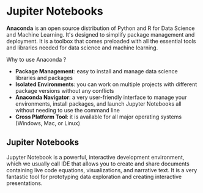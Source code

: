 # Jupiter Notebooks

**Anaconda** is an open source distribution of Python and R for Data Science and Machine Learning. It's designed to simplify package management and deployment. It is a toolbox that comes preloaded with all the essential tools and libraries needed for data science and machine learning.

Why to use Anaconda ?

- **Package Management**: easy to install and manage data science libraries and packages
- **Isolated Environments**: you can work on multiple projects with different package versions without any conflicts
- **Anaconda Navigator**: a very user-friendly interface to manage your environments, install packages, and launch Jupyter Notebooks all without needing to use the command line
- **Cross Platform Tool**: it is available for all major operating systems (Windows, Mac, or Linux)

## Jupiter Notebooks

Jupyter Notebook is a powerful, interactive development environment, which we usually call IDE that allows you to create and share documents containing live code equations, visualizations, and narrative text. It is a very fantastic tool for prototyping data exploration and creating interactive presentations.